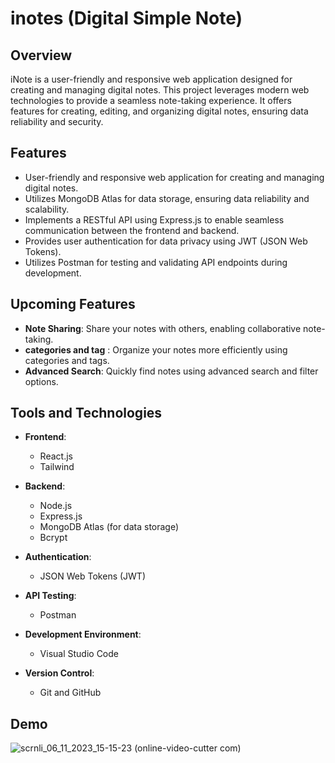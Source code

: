 # inotes (Digital Simple Note)

## Overview
iNote is a user-friendly and responsive web application designed for creating and managing digital notes. This project leverages modern web technologies to provide a seamless note-taking experience. It offers features for creating, editing, and organizing digital notes, ensuring data reliability and security.

## Features
- User-friendly and responsive web application for creating and managing digital notes.
- Utilizes MongoDB Atlas for data storage, ensuring data reliability and scalability.
- Implements a RESTful API using Express.js to enable seamless communication between the frontend and backend.
- Provides user authentication for data privacy using JWT (JSON Web Tokens).
- Utilizes Postman for testing and validating API endpoints during development.
 
## Upcoming Features
- **Note Sharing**: Share your notes with others, enabling collaborative note-taking.
- **categories and tag** : Organize your notes more efficiently using categories and tags.
- **Advanced Search**: Quickly find notes using advanced search and filter options.

## Tools and Technologies
- **Frontend**:
  - React.js
  - Tailwind

- **Backend**:
  - Node.js
  - Express.js
  - MongoDB Atlas (for data storage)
  - Bcrypt

- **Authentication**:
  - JSON Web Tokens (JWT)

- **API Testing**:
  - Postman

- **Development Environment**:
  - Visual Studio Code

- **Version Control**:
  - Git and GitHub
  
## Demo
![scrnli_06_11_2023_15-15-23 (online-video-cutter com)](https://github.com/mbintangww/myanimelist-scrapper/assets/115893918/3a5a6b01-885c-4d23-b892-a59d3830bf0b)

